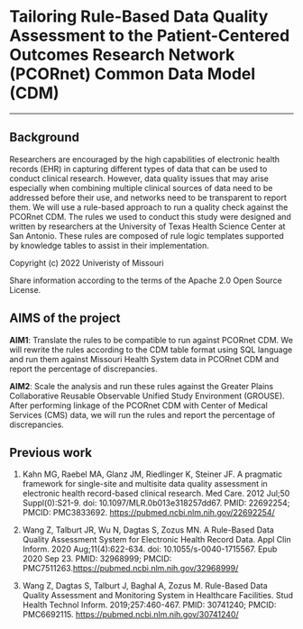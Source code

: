 # Tailoring Rule-Based Data Quality Assessment to the Patient-Centered Outcomes Research Network (PCORnet) Common Data Model (CDM) 
---
## Background
Researchers are encouraged by the high capabilities of electronic health records (EHR) in capturing different types of data that can be used to conduct clinical research. However, data quality issues that may arise especially when combining multiple clinical sources of data need to be addressed before their use, and networks need to be transparent to report them. We will use a rule-based approach to run a quality check against the PCORnet CDM. The rules we used to conduct this study were designed and written by researchers at the University of Texas Health Science Center at San Antonio. These rules are composed of rule logic templates supported by knowledge tables to assist in their implementation.

Copyright (c) 2022 Univeristy of Missouri 

Share information according to the terms of the Apache 2.0 Open Source License.

## AIMS of the project 
**AIM1**: Translate the rules to be compatible to run against PCORnet CDM. We will rewrite the rules according to the CDM table format using SQL language and run them against Missouri Health System data in PCORnet CDM and report the percentage of discrepancies.

**AIM2**:  Scale the analysis and run these rules against the Greater Plains Collaborative Reusable Observable Unified Study Environment (GROUSE). After performing linkage of the PCORnet CDM  with Center of Medical Services (CMS) data, we will run the rules and report the percentage of discrepancies.

## Previous work
1) Kahn MG, Raebel MA, Glanz JM, Riedlinger K, Steiner JF. A pragmatic framework for single-site and multisite data quality assessment in electronic health record-based clinical research. Med Care. 2012 Jul;50 Suppl(0):S21-9. doi: 10.1097/MLR.0b013e318257dd67. PMID: 22692254; PMCID: PMC3833692.
<https://pubmed.ncbi.nlm.nih.gov/22692254/>

2) Wang Z, Talburt JR, Wu N, Dagtas S, Zozus MN. A Rule-Based Data Quality Assessment System for Electronic Health Record Data. Appl Clin Inform. 2020 Aug;11(4):622-634. doi: 10.1055/s-0040-1715567. Epub 2020 Sep 23. PMID: 32968999; PMCID: PMC7511263.<https://pubmed.ncbi.nlm.nih.gov/32968999/>

3) Wang Z, Dagtas S, Talburt J, Baghal A, Zozus M. Rule-Based Data Quality Assessment and Monitoring System in Healthcare Facilities. Stud Health Technol Inform. 2019;257:460-467. PMID: 30741240; PMCID: PMC6692115.
<https://pubmed.ncbi.nlm.nih.gov/30741240/>
